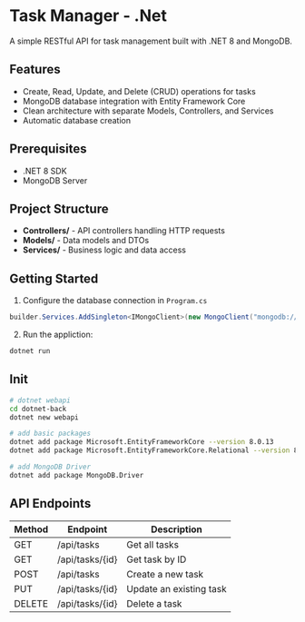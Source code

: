 # Task Manager - .Net
A simple RESTful API for task management built with .NET 8 and MongoDB.

## Features

- Create, Read, Update, and Delete (CRUD) operations for tasks
- MongoDB database integration with Entity Framework Core
- Clean architecture with separate Models, Controllers, and Services
- Automatic database creation

## Prerequisites

- .NET 8 SDK
- MongoDB Server

## Project Structure

- **Controllers/** - API controllers handling HTTP requests
- **Models/** - Data models and DTOs
- **Services/** - Business logic and data access

## Getting Started

1. Configure the database connection in `Program.cs`
```csharp
builder.Services.AddSingleton<IMongoClient>(new MongoClient("mongodb://localhost:27017"));
```

2. Run the appliction:
```bash
dotnet run
```
## Init
``` bash
# dotnet webapi
cd dotnet-back
dotnet new webapi

# add basic packages
dotnet add package Microsoft.EntityFrameworkCore --version 8.0.13
dotnet add package Microsoft.EntityFrameworkCore.Relational --version 8.0.13

# add MongoDB Driver
dotnet add package MongoDB.Driver
```

## API Endpoints

| Method | Endpoint      | Description         |
|--------|---------------|---------------------|
| GET    | /api/tasks    | Get all tasks       |
| GET    | /api/tasks/{id} | Get task by ID      |
| POST   | /api/tasks    | Create a new task   |
| PUT    | /api/tasks/{id} | Update an existing task |
| DELETE | /api/tasks/{id} | Delete a task       |